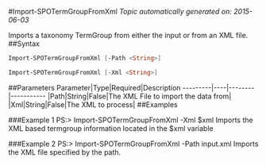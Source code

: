#Import-SPOTermGroupFromXml
*Topic automatically generated on: 2015-06-03*

Imports a taxonomy TermGroup from either the input or from an XML file.
##Syntax
```powershell
Import-SPOTermGroupFromXml [-Path <String>]
```


```powershell
Import-SPOTermGroupFromXml [-Xml <String>]
```


##Parameters
Parameter|Type|Required|Description
---------|----|--------|-----------
|Path|String|False|The XML File to import the data from|
|Xml|String|False|The XML to process|
##Examples

###Example 1
    PS:> Import-SPOTermGroupFromXml -Xml $xml
Imports the XML based termgroup information located in the $xml variable

###Example 2
    PS:> Import-SPOTermGroupFromXml -Path input.xml
Imports the XML file specified by the path.
<!-- Ref: 8272C3B57473307FEC8D2F15B9E17095 -->
